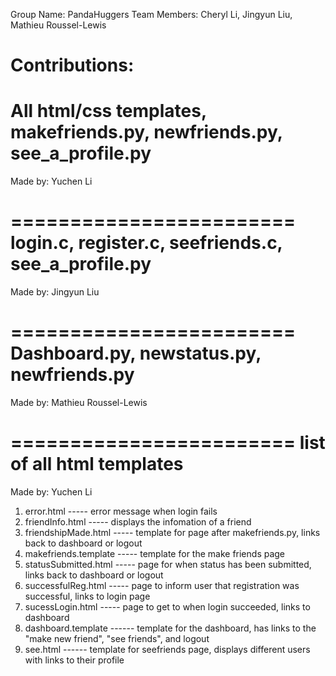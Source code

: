 Group Name: PandaHuggers
Team Members: Cheryl Li, Jingyun Liu, Mathieu Roussel-Lewis

Contributions:
========================
All html/css templates, makefriends.py, newfriends.py, see_a_profile.py
========================
Made by: Yuchen Li

========================
login.c, register.c, seefriends.c, see_a_profile.py
========================
Made by: Jingyun Liu


========================
Dashboard.py, newstatus.py, newfriends.py
========================
Made by: Mathieu Roussel-Lewis


========================
list of all html templates
========================
Made by: Yuchen Li
1. error.html ----- error message when login fails
2. friendInfo.html ----- displays the infomation of a friend
3. friendshipMade.html ----- template for page after makefriends.py, links back to dashboard or logout
4. makefriends.template ----- template for the make friends page
5. statusSubmitted.html ----- page for when status has been submitted, links back to dashboard or logout
6. successfulReg.html ----- page to inform user that registration was successful, links to login page
7. sucessLogin.html ----- page to get to when login succeeded, links to dashboard
8. dashboard.template ------ template for the dashboard, has links to the "make new friend", "see friends", and logout
9. see.html ------ template for seefriends page, displays different users with links to their profile
